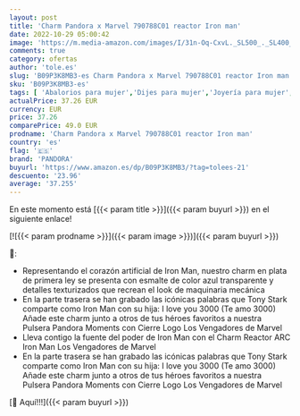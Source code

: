 ```yaml
---
layout: post
title: 'Charm Pandora x Marvel 790788C01 reactor Iron man'
date: 2022-10-29 05:00:42
image: 'https://m.media-amazon.com/images/I/31n-Oq-CxvL._SL500_._SL400_.jpg'
comments: true
category: ofertas
author: 'tole.es'
slug: 'B09P3K8MB3-es Charm Pandora x Marvel 790788C01 reactor Iron man'
sku: 'B09P3K8MB3-es'
tags: [ 'Abalorios para mujer','Dijes para mujer','Joyería para mujer','Moda','Moda Mujer','pandora','🇪🇸', ]
actualPrice: 37.26 EUR
currency: EUR
price: 37.26
comparePrice: 49.0 EUR
prodname: 'Charm Pandora x Marvel 790788C01 reactor Iron man'
country: 'es'
flag: '🇪🇸'
brand: 'PANDORA'
buyurl: 'https://www.amazon.es/dp/B09P3K8MB3/?tag=tolees-21'
descuento: '23.96'
average: '37.255'
---
```


En este momento está [{{< param title >}}]({{< param buyurl >}}) en el siguiente enlace!

[![{{< param prodname >}}]({{< param image >}})]({{< param buyurl >}})

🔎:

- Representando el corazón artificial de Iron Man, nuestro charm en plata de primera ley se presenta con esmalte de color azul transparente y detalles texturizados que recrean el look de maquinaria mecánica
- En la parte trasera se han grabado las icónicas palabras que Tony Stark comparte como Iron Man con su hija: I love you 3000 (Te amo 3000) Añade este charm junto a otros de tus héroes favoritos a nuestra Pulsera Pandora Moments con Cierre Logo Los Vengadores de Marvel
- Lleva contigo la fuente del poder de Iron Man con el Charm Reactor ARC Iron Man Los Vengadores de Marvel
- En la parte trasera se han grabado las icónicas palabras que Tony Stark comparte como Iron Man con su hija: I love you 3000 (Te amo 3000) Añade este charm junto a otros de tus héroes favoritos a nuestra Pulsera Pandora Moments con Cierre Logo Los Vengadores de Marvel

[🛒 Aquí!!!]({{< param buyurl >}})
